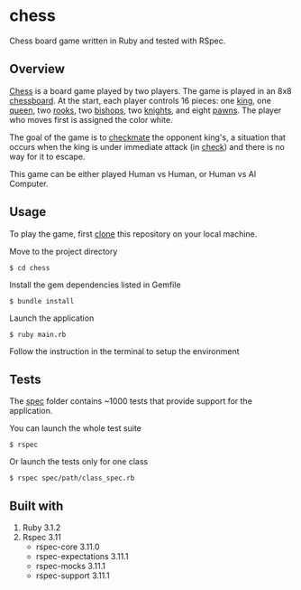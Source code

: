 # chess
Chess board game written in Ruby and tested with RSpec.

## Overview
[Chess](https://en.wikipedia.org/wiki/Chess) is a board game played by two players. The game is played in an 8x8
[chessboard](https://en.wikipedia.org/wiki/Chessboard). At the start, each player controls 16 pieces: one [king](https://en.wikipedia.org/wiki/King_(chess)), one [queen](https://en.wikipedia.org/wiki/Queen_(chess)), two [rooks](https://en.wikipedia.org/wiki/Rook_(chess)), two [bishops](https://en.wikipedia.org/wiki/Bishop_(chess)), two [knights](https://en.wikipedia.org/wiki/Knight_(chess)), and eight [pawns](https://en.wikipedia.org/wiki/Pawn_(chess)). The player who moves first is assigned the color white.

The goal of the game is to [checkmate](https://en.wikipedia.org/wiki/Checkmate) the opponent king's,  a situation that
occurs when the king is under immediate attack (in [check](https://en.wikipedia.org/wiki/Check_(chess))) and there is
no way for it to escape.

This game can be either played Human vs Human, or Human vs AI Computer.

## Usage
To play the game, first [clone](https://docs.github.com/en/repositories/creating-and-managing-repositories/cloning-a-repository)
this repository on your local machine.

Move to the project directory

```
$ cd chess
```

Install the gem dependencies listed in Gemfile
```
$ bundle install
```

Launch the application
```
$ ruby main.rb
```

Follow the instruction in the terminal to setup the environment

## Tests
The [spec](https://github.com/Uaitt/chess/tree/main/spec) folder contains ~1000 tests that provide support for the application.

You can launch the whole test suite
```
$ rspec
```

Or launch the tests only for one class
```
$ rspec spec/path/class_spec.rb
```

## Built with
1. Ruby 3.1.2
2. Rspec 3.11
   * rspec-core 3.11.0
   * rspec-expectations 3.11.1
   * rspec-mocks 3.11.1
   * rspec-support 3.11.1
